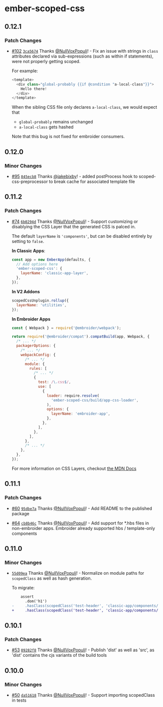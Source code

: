# ember-scoped-css

## 0.12.1

### Patch Changes

- [#102](https://github.com/soxhub/ember-scoped-css/pull/102) [`3ca5674`](https://github.com/soxhub/ember-scoped-css/commit/3ca5674215487b43d9f62f18ae2310bbe0315467) Thanks [@NullVoxPopuli](https://github.com/NullVoxPopuli)! - Fix an issue with strings in `class` attributes declared via sub-expressions (such as within if statements), were not properly getting scoped.

  For example:

  ```js
  <template>
    <div class="global-probably {{if @condition "a-local-class"}}">
      Hello there!
    </div>
  </template>
  ```

  When the sibling CSS file only declares `a-local-class`, we would expect that

  - `global-probably` remains unchanged
  - `a-local-class` gets hashed

  Note that this bug is not fixed for embroider consumers.

## 0.12.0

### Minor Changes

- [#95](https://github.com/soxhub/ember-scoped-css/pull/95) [`845ecb8`](https://github.com/soxhub/ember-scoped-css/commit/845ecb88f70a3412445773167aebbc1dd8ebcf86) Thanks [@jakebixby](https://github.com/jakebixby)! - added postProcess hook to scoped-css-preprocessor to break cache for associated template file

## 0.11.2

### Patch Changes

- [#74](https://github.com/soxhub/ember-scoped-css/pull/74) [`6b0294d`](https://github.com/soxhub/ember-scoped-css/commit/6b0294dc26fb07799a87b5de22ec28a17285cb7a) Thanks [@NullVoxPopuli](https://github.com/NullVoxPopuli)! - Support customizing or disablying the CSS Layer that the generated CSS is palced in.

  The default `layerName` is `'components'`, but can be disabled entirely by setting to `false`.

  **In Classic Apps**:

  ```js
  const app = new EmberApp(defaults, {
    // Add options here
    'ember-scoped-css': {
      layerName: 'classic-app-layer',
    },
  });
  ```

  **In V2 Addons**

  ```js
  scopedCssUnplugin.rollup({
    layerName: 'utilities',
  });
  ```

  **In Embroider Apps**

  ```js
  const { Webpack } = require('@embroider/webpack');

  return require('@embroider/compat').compatBuild(app, Webpack, {
    /* ... */
    packagerOptions: {
      /* ... */
      webpackConfig: {
        /* ... */
        module: {
          rules: [
            /* ... */
            {
              test: /\.css$/,
              use: [
                {
                  loader: require.resolve(
                    'ember-scoped-css/build/app-css-loader',
                  ),
                  options: {
                    layerName: 'embroider-app',
                  },
                },
              ],
            },
          ],
        },
        /* ... */
      },
    },
  });
  ```

  For more information on CSS Layers, checkout [the MDN Docs](https://developer.mozilla.org/en-US/docs/Web/CSS/@layer)

## 0.11.1

### Patch Changes

- [#60](https://github.com/soxhub/ember-scoped-css/pull/60) [`95dbe7a`](https://github.com/soxhub/ember-scoped-css/commit/95dbe7a5d65122b593fca767afd4d34cf00e9f0b) Thanks [@NullVoxPopuli](https://github.com/NullVoxPopuli)! - Add README to the published package

- [#64](https://github.com/soxhub/ember-scoped-css/pull/64) [`cb8b46c`](https://github.com/soxhub/ember-scoped-css/commit/cb8b46ceb424dc098e033f32bfb8ac6cbcf02677) Thanks [@NullVoxPopuli](https://github.com/NullVoxPopuli)! - Add support for \*.hbs files in non-embroider apps. Embroider already supported hbs / template-only components

## 0.11.0

### Minor Changes

- [`55d09ea`](https://github.com/soxhub/ember-scoped-css/commit/55d09ea84b6ce4fc0feb7231eb25dfde6ed8471a) Thanks [@NullVoxPopuli](https://github.com/NullVoxPopuli)! - Normalize on module paths for `scopedClass` as well as hash generation.

  To migrate:

  ```diff
      assert
        .dom('h1')
  -     .hasClass(scopedClass('test-header', 'classic-app/components/header.css'));
  +     .hasClass(scopedClass('test-header', 'classic-app/components/header'));
  ```

## 0.10.1

### Patch Changes

- [#53](https://github.com/soxhub/ember-scoped-css/pull/53) [`09282f8`](https://github.com/soxhub/ember-scoped-css/commit/09282f8d1b476ddb88777f5c8657a0fba3c1b923) Thanks [@NullVoxPopuli](https://github.com/NullVoxPopuli)! - Publish 'dist' as well as 'src', as 'dist' contains the cjs variants of the build tools

## 0.10.0

### Minor Changes

- [#50](https://github.com/soxhub/ember-scoped-css/pull/50) [`da51618`](https://github.com/soxhub/ember-scoped-css/commit/da516183b564ac92e3993ed62e249d3f15ee1d00) Thanks [@NullVoxPopuli](https://github.com/NullVoxPopuli)! - Support importing scopedClass in tests
